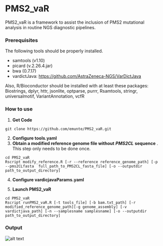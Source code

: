 # PMS2_vaR

PMS2_vaR is a framework to assist the inclusion of PMS2 mutational analysis in routine NGS diagnostic pipelines.

### Prerequisites ###

The following tools should be properly installed.
- samtools (v1.10)
- picard (v.2.26.4.jar)
- bwa (0.7.17)
- vardictJava: https://github.com/AstraZeneca-NGS/VarDictJava

Also, R/Bioconductor should be installed with at least these packages: Biostrings, dplyr, httr, jsonlite, optparse, purrr, Rsamtools, stringr, universalmotif, VariantAnnotation, vcfR

### How to use ###

1. **Get Code**

```
git clone https://github.com/emunte/PMS2_vaR.git
```

2. **Configure tools.yaml**
3. **Obtain a modified reference genome file without** ***PMS2CL*** **sequence** . This step only needs to be done once.
```
cd PMS2_vaR
Rscript modify_reference.R [-r --reference reference_genome_path] [-p --pms2CLfasta  full_path_to_PMS2CL_fasta_file] [-o --outputdir path_to_output_directory]
```

4. **Configure vardicjavaParams.yaml**


5. **Launch PMS2_vaR**
```
cd PMS2_vaR
Rscript runPMS2_vaR.R [-t tools_file] [-b bam.txt_path] [-r modified_reference_genome_path][-g genome_assembly] [-v vardictjava_path] [-n --samplesname samplesname] [-o --outputdir path_to_output_directory]
```

### Output ###

![alt text](https://github.com/emunte/PMS2_vaR/WF/FIgure1_08012024.png)


